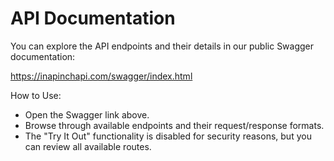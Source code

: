 # API Documentation

You can explore the API endpoints and their details in our public Swagger documentation:

https://inapinchapi.com/swagger/index.html

How to Use:
- Open the Swagger link above.
- Browse through available endpoints and their request/response formats.
- The "Try It Out" functionality is disabled for security reasons, but you can review all available routes.